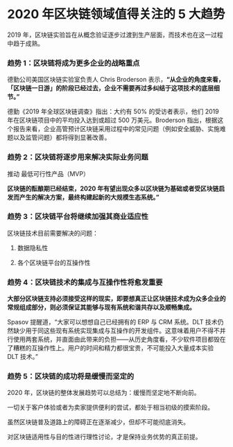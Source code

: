 # 2020 年区块链领域值得关注的 5 大趋势

2019 年，区块链实验旨在从概念验证逐步过渡到生产层面，而技术也在这一过程中趋于成熟。

### 趋势 1：区块链将成为更多企业的战略重点

德勤公司美国区块链实验室负责人 Chris Broderson 表示，**“从企业的角度来看，「区块链一日游」的阶段已经过去，企业不需要再过多纠结于这项技术的底层细节。”**

德勤《2019 年全球区块链调查》指出：大约有 50% 的受访者表示，他们 2019 年在区块链项目中的平均投入达到或超过 500 万美元。Broderson 指出，根据这个报告来看，企业高管预计区块链采用过程中的常见问题（例如安全威胁、实施难题以及监管问题）都将得到显著改善。

### 趋势 2：区块链将逐步用来解决实际业务问题

推动 最低可行性产品（MVP）

**区块链的酝酿期已经结束，2020 年有望出现众多以区块链为基础或者受区块链启发而产生的解决方案，最终构建起新的大规模生态系统。”**

### 趋势 3：区块链平台将继续加强其商业适应性

区块链技术目前需要解决的问题：
1. 数据隐私性

2. 各个区块链平台的互操作性

### 趋势 4：区块链技术的集成与互操作性将愈发重要

**大部分区块链支持必须接受这样的现实，即要想真正让区块链技术成为众多企业的常规组成部分，则必须保证其能够与现有系统和谐共存以及顺畅集成。**

Spasov 提醒道，“大家可以想想自己已经拥有的 ERP 与 CRM 系统。DLT 技术仍然缺少用于同这些现有系统实现集成与互操作的开发组件。这意味着用户不得不并行使用两套系统，并直面由此带来的负担——从历史角度看，不少软件项目都毁在了糟糕的互操作性上。用户的时间和精力都很宝贵，不可能投入大量成本实验 DLT 技术。”

### 趋势 5：区块链的成功将是缓慢而坚定的

2020 年，区块链的整体发展趋势可以总结为：缓慢而坚定地不断向前。

一切关于客户体验或者为卖家提供便利的尝试，都处于相当初级的摸索阶段。

虽然区块链普及道路上的障碍正在逐渐减少，但却不可能彻底消失。

对区块链适用性与目的性进行理性讨论，才是保持业务优势的真正前提。